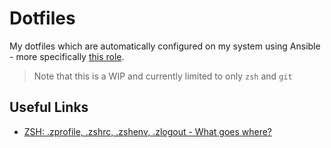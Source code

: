 # Dotfiles

My dotfiles which are automatically configured on my system using Ansible - more specifically [this role](https://github.com/geerlingguy/ansible-role-dotfiles).

> Note that this is a WIP and currently limited to only `zsh` and `git`

## Useful Links
- [ZSH: .zprofile, .zshrc, .zshenv, .zlogout - What goes where?](https://apple.stackexchange.com/questions/388622/zsh-zprofile-zshrc-zlogin-what-goes-where)
